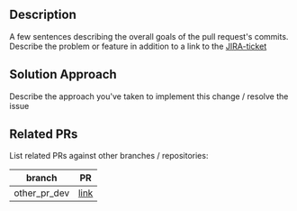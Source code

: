 ## Description
A few sentences describing the overall goals of the pull request's commits. 
Describe the problem or feature in addition to a link to the 
[JIRA-ticket](https://perzoinc.atlassian.net/browse/JIRA-ticket)

## Solution Approach
Describe the approach you've taken to implement this change / resolve the issue

## Related PRs
List related PRs against other branches / repositories:

branch | PR
------ | ------
other_pr_dev | [link]()
